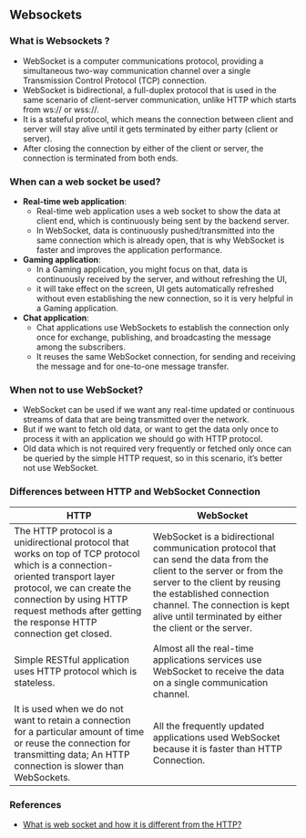 ## Websockets

### What is Websockets ?
- WebSocket is a computer communications protocol, providing a simultaneous two-way communication channel over a single Transmission Control Protocol (TCP) connection.
- WebSocket is bidirectional, a full-duplex protocol that is used in the same scenario of client-server communication, unlike HTTP which starts from ws:// or wss://.
- It is a stateful protocol, which means the connection between client and server will stay alive until it gets terminated by either party (client or server).
- After closing the connection by either of the client or server, the connection is terminated from both ends.

### When can a web socket be used?
- **Real-time web application**:
  - Real-time web application uses a web socket to show the data at client end, which is continuously being sent by the backend server.
  - In WebSocket, data is continuously pushed/transmitted into the same connection which is already open, that is why WebSocket is faster and improves the application performance.
- **Gaming application**:
  - In a Gaming application, you might focus on that, data is continuously received by the server, and without refreshing the UI,
  - it will take effect on the screen, UI gets automatically refreshed without even establishing the new connection, so it is very helpful in a Gaming application.
- **Chat application**:
  - Chat applications use WebSockets to establish the connection only once for exchange, publishing, and broadcasting the message among the subscribers.
  - It reuses the same WebSocket connection, for sending and receiving the message and for one-to-one message transfer.

### When not to use WebSocket?
- WebSocket can be used if we want any real-time updated or continuous streams of data that are being transmitted over the network.
- But if we want to fetch old data, or want to get the data only once to process it with an application we should go with HTTP protocol.
- Old data which is not required very frequently or fetched only once can be queried by the simple HTTP request, so in this scenario, it’s better not use WebSocket.

### Differences between HTTP and WebSocket Connection

| HTTP                                                                                                                                                                                                                                                        | WebSocket                                                                                                                                                                                                                                                                  |
|-------------------------------------------------------------------------------------------------------------------------------------------------------------------------------------------------------------------------------------------------------------|----------------------------------------------------------------------------------------------------------------------------------------------------------------------------------------------------------------------------------------------------------------------------|
| The HTTP protocol is a unidirectional protocol that works on top of TCP protocol which is a connection-oriented transport layer protocol, we can create the connection by using HTTP request methods after getting the response HTTP connection get closed. | WebSocket is a bidirectional communication protocol that can send the data from the client to the server or from the server to the client by reusing the established connection channel. The connection is kept alive until terminated by either the client or the server. |
| Simple RESTful application uses HTTP protocol which is stateless.                                                                                                                                                                                           | Almost all the real-time applications services use WebSocket to receive the data on a single communication channel.                                                                                                                                                        |
| It is used when we do not want to retain a connection for a particular amount of time or reuse the connection for transmitting data; An HTTP connection is slower than WebSockets.                                                                          | All the frequently updated applications used WebSocket because it is faster than HTTP Connection.                                                                                                                                                                          |


### References
- [What is web socket and how it is different from the HTTP?](https://www.geeksforgeeks.org/what-is-web-socket-and-how-it-is-different-from-the-http)